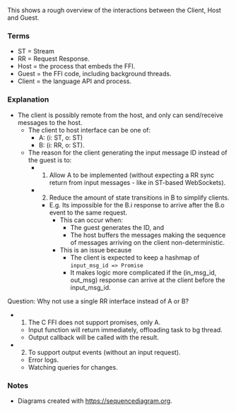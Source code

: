 This shows a rough overview of the interactions between the Client, Host and Guest.

### Terms
- ST = Stream
- RR = Request Response.
- Host = the process that embeds the FFI.
- Guest = the FFI code, including background threads.
- Client = the language API and process.
    
### Explanation

- The client is possibly remote from the host, and only can send/receive messages to the host.
    - The client to host interface can be one of:
        - A: (i: ST, o: ST)
        - B: (i: RR, o: ST).
    -  The reason for the client generating the input message ID instead of the guest is to:
        - 1. Allow A to be implemented (without expecting a RR sync return from input messages - like in ST-based WebSockets). 
        - 2. Reduce the amount of state transitions in B to simplify clients.
            - E.g. Its impossible for the B.i response to arrive after the B.o event to the same request.
                - This can occur when:
                    - The guest generates the ID, and
                    - The host buffers the messages making the sequence of messages arriving on the client non-deterministic. 
                - This is an issue because
                     - The client is expected to keep a hashmap of `input_msg_id => Promise`
                     - It makes logic more complicated if the (in_msg_id, out_msg) response can arrive at the client before the input_msg_id.
                    

Question: Why not use a single RR interface instead of A or B?

- 1. The C FFI does not support promises, only A.
    - Input function will return immediately, offloading task to bg thread.
    - Output callback will be called with the result.

- 2. To support output events (without an input request).
    - Error logs.
    - Watching queries for changes. 



### Notes
- Diagrams created with https://sequencediagram.org.
